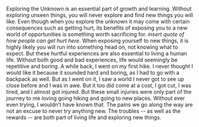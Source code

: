 Exploring the Unknown is an essential part of growth and learning. Without exploring unseen things, you will never explore and find new things you will like. Even though when you explore the unknown it may come with certain consequences such as getting hurt, its benefits of exposing you to a new world of opportunities is something worth sacrificing for. *insert quote of how people can get hurt here*. When exposing yourself to new things, it is highly likely you will run into something head on, not knowing what to expect. But these hurtful experiences are also essential to living a human life. Without both good and bad experiences, life would seemingly be repetitive and boring. A while back, I went on my first hike. I never thought I would like it because it sounded hard and boring, as I had to go with a backpack as well. But as I went on it, I saw a world I never got to see up close before and I was in awe. But it too did come at a cost, I got cut, I was tired, and I almost got injured. But these small injuries were only part of the journey to me loving going hiking and going to new places. Without ever even trying, I wouldn't have known that. The pains we go along the way are not an excuse to never try anything new. The troubles -- as well as the rewards -- are both part of living life and exploring new things.